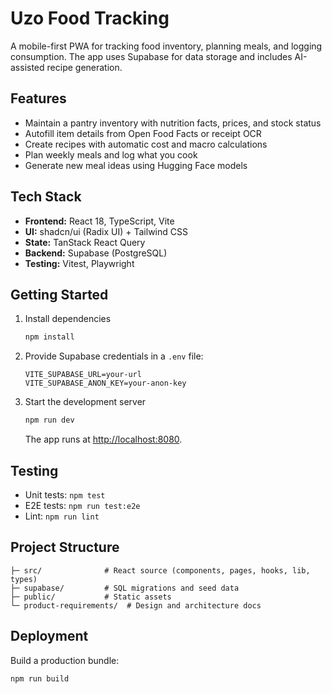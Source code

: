 # Uzo Food Tracking

A mobile-first PWA for tracking food inventory, planning meals, and logging consumption. The app uses Supabase for data storage and includes AI-assisted recipe generation.

## Features
- Maintain a pantry inventory with nutrition facts, prices, and stock status
- Autofill item details from Open Food Facts or receipt OCR
- Create recipes with automatic cost and macro calculations
- Plan weekly meals and log what you cook
- Generate new meal ideas using Hugging Face models

## Tech Stack
- **Frontend:** React 18, TypeScript, Vite
- **UI:** shadcn/ui (Radix UI) + Tailwind CSS
- **State:** TanStack React Query
- **Backend:** Supabase (PostgreSQL)
- **Testing:** Vitest, Playwright

## Getting Started
1. Install dependencies
   ```sh
   npm install
   ```
2. Provide Supabase credentials in a `.env` file:
   ```env
   VITE_SUPABASE_URL=your-url
   VITE_SUPABASE_ANON_KEY=your-anon-key
   ```
3. Start the development server
   ```sh
   npm run dev
   ```
   The app runs at [http://localhost:8080](http://localhost:8080).

## Testing
- Unit tests: `npm test`
- E2E tests: `npm run test:e2e`
- Lint: `npm run lint`

## Project Structure
```
├─ src/              # React source (components, pages, hooks, lib, types)
├─ supabase/         # SQL migrations and seed data
├─ public/           # Static assets
└─ product-requirements/  # Design and architecture docs
```

## Deployment
Build a production bundle:
```sh
npm run build
```

